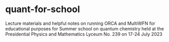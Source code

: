 # quant-for-school
Lecture materials and helpful notes on running ORCA and MultiWFN for educational purposes for Summer school on quantum chemistry held at the Presidential Physics and Mathematics Lyceum No. 239 on 17-24 July 2023

 
